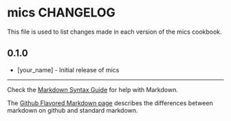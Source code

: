 mics CHANGELOG
==============

This file is used to list changes made in each version of the mics cookbook.

0.1.0
-----
- [your_name] - Initial release of mics

- - -
Check the [Markdown Syntax Guide](http://daringfireball.net/projects/markdown/syntax) for help with Markdown.

The [Github Flavored Markdown page](http://github.github.com/github-flavored-markdown/) describes the differences between markdown on github and standard markdown.
